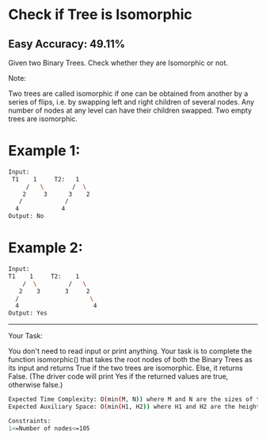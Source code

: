 # Check if Tree is Isomorphic
## Easy  Accuracy: 49.11% 

<p>Given two Binary Trees. Check whether they are Isomorphic or not.</p>


<span>Note:</span> 
<p>Two trees are called isomorphic if one can be obtained from another by a series of flips, i.e. by swapping left and right children of several nodes. Any number of nodes at any level can have their children swapped. Two empty trees are isomorphic.</p>


# Example 1:

```bash
Input:
 T1    1     T2:   1
     /   \        /  \
    2     3      3    2
   /            /
  4            4
Output: No
```


# Example 2:

```bash
Input:
T1    1     T2:    1
    /  \         /   \
   2    3       3     2
  /                    \
  4                     4
Output: Yes
```

<hr>

<span>Your Task:</span>
<p>You don't need to read input or print anything. Your task is to complete the function isomorphic() that takes the root nodes of both the Binary Trees as its input and returns True if the two trees are isomorphic. Else, it returns False. (The driver code will print Yes if the returned values are true, otherwise false.)</p>


```bash
Expected Time Complexity: O(min(M, N)) where M and N are the sizes of the two trees.
Expected Auxiliary Space: O(min(H1, H2)) where H1 and H2 are the heights of the two trees.

Constraints:
1<=Number of nodes<=105
```